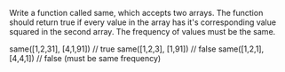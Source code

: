 Write a function called same, which accepts two arrays.
The function should return true if every value in the array has it's corresponding value squared in the second array. The frequency of values must be the same.

same([1,2,31], [4,1,91]) // true
same([1,2,3], [1,91]) // false
same([1,2,1], [4,4,1]) // false (must be same frequency)
